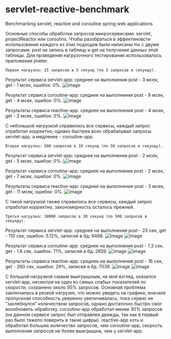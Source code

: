 # servlet-reactive-benchmark
Benchmarking servlet, reactive and coroutine spring web applications

Основные способы обработки запросов микросервисами: servlet, projectReactor или coroutins. Чтобы разобраться в эффектиновсти использования каждого из этих подходов были написаны ms с двумя запросами: post на запись в таблицу и get на получение данных этой таблицы. Для проведения нагрузочного тестирования использовалось приложение jmeter.

    Первая нагрузка: 25 запросов в 5 секунд (по 5 запросов в секунду).
Результат сервиса servlet-app: среднее на выполнения post - 3 мсек, get - 1 мсек, ошибок: 0%.
![image](https://github.com/user-attachments/assets/cad04098-3c68-4811-b53e-9410676c149b)

Результат сервиса coroutine-app: среднее на выполнения post - 9 мсек, get - 4 мсек, ошибок: 0%.
![image](https://github.com/user-attachments/assets/94182ae3-2332-4d8e-ba7c-741d41f77345)

Результаты сервиса reactive-app: среднее на выполнения post - 4 мсек, get - 2 мсек, ошибок: 0%.
![image](https://github.com/user-attachments/assets/a8bcea9c-174a-4606-a882-c81a28d1013d)

С небольшой нагрузкой справились все сервисы, каждый запрос отработал корректно, однако быстрее всех обрабатывал запросы servlet-app, а медленее - coroutine-app.

    Вторая нагрузка: 500 запросов в 10 секунд (по 50 запросов в секунду).
Результат сервиса servlet-app: среднее на выполнения post - 2 мсек, get - 5 мсек, ошибок: 0%.
![image](https://github.com/user-attachments/assets/0c209adb-ea4a-4aec-b427-329c6f08ca72)

Результат сервиса coroutine-app: среднее на выполнения post - 2 мсек, get - 7 мсек, ошибок: 0%.
![image](https://github.com/user-attachments/assets/dbae52a2-8f19-42cb-b26e-359476f6e726)

Результаты сервиса reactive-app: среднее на выполнения post - 3 мсек, get - 11 мсек, ошибок: 0%.
![image](https://github.com/user-attachments/assets/cf1fe1e8-29e0-455f-88c1-148b2a2f7bf4)

С такой нагрузкой также справились все сервисы, каждый запрос отработал корректно, закономерность осталось прежней.

    Третья нагрузка: 10000 запросов в 20 секунд (по 500 запросов в секунду).
Результат сервиса servlet-app: среднее на выполнения post - 23 сек, get - 110 сек, ошибок: 5.12%, записей в бд: 9488.
![image](https://github.com/user-attachments/assets/884fafb5-8222-47b2-85e5-f991ad5dfdc4)
![image](https://github.com/user-attachments/assets/04389b01-f5d1-4500-a128-f8a05cdae7fa)

Результат сервиса coroutine-app: среднее на выполнения post - 1.3 сек, get - 1.6 сек, ошибок: 71%, записей в бд: 2859.
![image](https://github.com/user-attachments/assets/476f1dc7-2d5f-426c-a640-67594b25e646)
![image](https://github.com/user-attachments/assets/032ecc0b-12e7-4948-bc1e-99d24eb2b9a9)

Результаты сервиса reactive-app: среднее на выполнения post - 16 сек, get - 260 сек, ошибок: 29%, записей в бд: 7039.
![image](https://github.com/user-attachments/assets/8fd4207c-99a3-4870-8f48-d9ea2c60b5a6)
![image](https://github.com/user-attachments/assets/82893a20-4544-4934-8400-d6d9d89afef4)

С большой нагрузкой самым выигрышным, на мой взгляд, оказался servlet-app, несмотря на один из самых слабых показателей по скорости, сохранено около 95% запросов. Основная проблема заключалась в резкой нагрузке, что можно увидеть на графике, вначале пропускная способность уверенно увеличивалась, пока сервис не "захлебнулся" количеством запросов, однако достаточно быстро смог возобновить обработку.
coroutine-app обработал менее 30% запросов (на данном сервисе запрос был отправлен дважды, так как в первый раз было тяжело поверить в такие цифры).
reactive-app хоть и обработал большее количество запросов, чем coroutine-app, скорость выполнения запросов не более выигрышна, чем у servlet-app.
